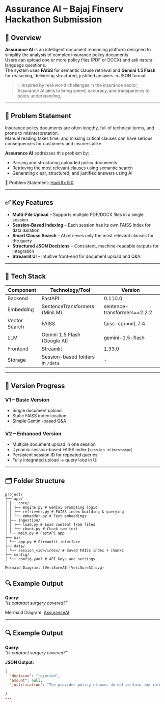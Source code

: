 # Assurance AI – Bajaj Finserv Hackathon Submission  

## 🚀 Overview  

**Assurance AI** is an intelligent document reasoning platform designed to simplify the analysis of complex insurance policy documents.  
Users can upload one or more policy files (PDF or DOCX) and ask natural language questions.  
The system uses **FAISS** for semantic clause retrieval and **Gemini 1.5 Flash** for reasoning, delivering structured, justified answers in JSON format.  

> 💡 Inspired by real-world challenges in the insurance sector, Assurance AI aims to bring speed, accuracy, and transparency to policy understanding.  

---

## 🎯 Problem Statement  

Insurance policy documents are often lengthy, full of technical terms, and prone to misinterpretation.  
Manual reading takes time, and missing critical clauses can have serious consequences for customers and insurers alike.  

**Assurance AI** addresses this problem by:  
- Parsing and structuring uploaded policy documents  
- Retrieving the most relevant clauses using semantic search  
- Generating clear, structured, and justified answers using AI  

📌 Problem Statement: [HackRx 6.0](https://hackrx.in/#problem-statement)  

---

## ✅ Key Features  

- **Multi-File Upload** – Supports multiple PDF/DOCX files in a single session  
- **Session-Based Indexing** – Each session has its own FAISS index for data isolation  
- **Smart Clause Search** – AI retrieves only the most relevant clauses for the query  
- **Structured JSON Decisions** – Consistent, machine-readable outputs for integration  
- **Streamlit UI** – Intuitive front-end for document upload and Q&A  

---

## 🧠 Tech Stack  

| Component     | Technology/Tool                 | Version                      |
| ------------- | ------------------------------- | ---------------------------- |
| Backend       | FastAPI                         | 0.110.0                      |
| Embedding     | SentenceTransformers (MiniLM)   | sentence-transformers==2.2.2 |
| Vector Search | FAISS                           | faiss-cpu==1.7.4             |
| LLM           | Gemini 1.5 Flash (Google AI)    | gemini-1.5-flash             |
| Frontend      | Streamlit                       | 1.33.0                       |
| Storage       | Session-based folders in `/data`| -                            |

---

## 🧩 Version Progress  

### **V1 – Basic Version**  
- Single document upload  
- Static FAISS index location  
- Simple Gemini-based Q&A  

### **V2 – Enhanced Version**  
- Multiple document upload in one session  
- Dynamic session-based FAISS index (`session_<timestamp>`)  
- Persistent session ID for repeated queries  
- Fully integrated upload → query loop in UI  

---
## 🗂️ Folder Structure
```
project/
├── app/
│ ├── core/
│ │ ├── engine.py # Gemini prompting logic
│ │ ├── retriever.py # FAISS index building & querying
│ │ └── embedder.py # Text embeddings
│ ├── ingestion/
│ │ ├── load.py # Load content from files
│ │ └── chunk.py # Chunk raw text
│ └── main.py # FastAPI app
├── ui/
│ └── app.py # Streamlit interface
├── data/
│ └── session_<id>/index/ # Saved FAISS index + chunks
├── config/
│ └── config.yaml # API keys and settings

Mermaid Diagram: [VeriSureAI](VeriSureAI.svg)

```

## 🔍 Example Output  

**Query:**  
*"Is cataract surgery covered?"*  

Mermaid Diagram: [AssuranceAI](AssuranceAI.svg)  

---

## 🔍 Example Output  

**Query:**  
*"Is cataract surgery covered?"*  

**JSON Output:**  
```json
{
  "decision": "rejected",
  "amount": null,
  "justification": "The provided policy clauses do not contain any information regarding coverage for cataract."

}
---

```




 
